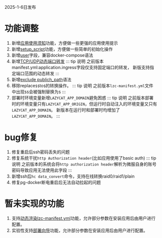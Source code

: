2025-1-6日发布

功能调整
=======

1. 新增[应用使用须知](../spec/manifest.md#basic-config)功能，方便做一些更强的应用使用提示
2. 新增[setup_script](../spec/manifest.md#container-config)功能，方便做一些简单的初始化操作
3. 新增[user](../spec/manifest.md#container-config)字段，兼容docker-compose语法
4. 新增[TCP/UDP动态端口转发](../advanced-public-api#tcp-udp-ingress)
   ::: tip 说明
   之前版本manifest.yml:application.ingress字段仅支持固定端口的转发，
   新版支持指定端口范围的动态转发
   :::
5. 新增[exclude publich_path](../advanced-public-api)语法
6. 移除replace`$$`to`$`的转换操作。
   ::: tip 说明
   之前版本`lzc-manifest.yml`文件中出现`$$`会被强制替换为`$`
   :::
7. 部署时环境变量新增`LAZYCAT_APP_DOMAIN`避免困惑
   ::: tip 说明
   之前版本部署时的环境变量只有`LAZYCAT_APP_ORIGIN`，但运行时自动注入的环境变量又只有`LAZYCAT_APP_DOMAIN`。
   新版本在运行时和部署时均增加了`LAZYCAT_APP_DOMAIN`。
   :::

bug修复
=======

1. 修复重启后ssh密码丢失的问题
2. 修复系统干扰`http Authorization header`(比如应用使用了basic auth)
   ::: tip 说明
   之前版本的系统会将`http authorization header`解析为微服自身的账号密码导致应用无法使用此字段
   :::
3. 新增ssh后`hc data_convert`命令，支持在线转换raid0/raid1/plain
4. 修复pg-docker断电重启后无法自动拉起的问题



暂未实现的功能
==============
1. 支持[动态渲染lzc-manifest.yml](../advanced-manifest-render.md)功能，允许部分参数在安装应用后由用户进行配置。
2. 实验性支持[部署向导](../advanced-user-deploy-guide.md)功能，允许部分参数在安装应用后由用户进行配置。
